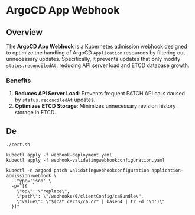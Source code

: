 # ArgoCD App Webhook

## Overview

The **ArgoCD App Webhook** is a Kubernetes admission webhook designed to optimize the handling of ArgoCD `Application` resources by filtering out unnecessary updates. Specifically, it prevents updates that only modify `status.reconciledAt`, reducing API server load and ETCD database growth.

### Benefits

1. **Reduces API Server Load**: Prevents frequent PATCH API calls caused by `status.reconciledAt` updates.
2. **Optimizes ETCD Storage**: Minimizes unnecessary revision history storage in ETCD.

## De

```console
./cert.sh

kubectl apply -f webhook-deployment.yaml
kubectl apply -f webhook-validatingwebhookconfiguration.yaml

kubectl -n argocd patch validatingwebhookconfiguration application-admission-webhook \
  --type='json' \
  -p="[{
    \"op\": \"replace\",
    \"path\": \"/webhooks/0/clientConfig/caBundle\",
    \"value\": \"$(cat certs/ca.crt | base64 | tr -d '\n')\"
  }]"
```
